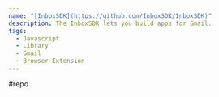 ```yaml
---
name: "[InboxSDK](https://github.com/InboxSDK/InboxSDK)"
description: The InboxSDK lets you build apps for Gmail.
tags:
  - Javascript
  - Library
  - Gmail
  - Browser-Extension
---
```

#repo